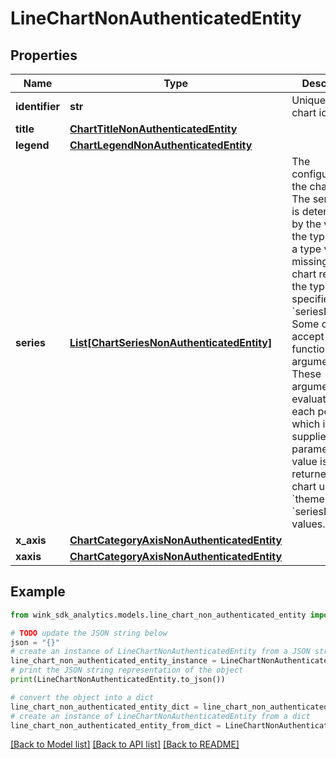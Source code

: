 # LineChartNonAuthenticatedEntity


## Properties

Name | Type | Description | Notes
------------ | ------------- | ------------- | -------------
**identifier** | **str** | Unique line chart identifier | [optional] 
**title** | [**ChartTitleNonAuthenticatedEntity**](ChartTitleNonAuthenticatedEntity.md) |  | [optional] 
**legend** | [**ChartLegendNonAuthenticatedEntity**](ChartLegendNonAuthenticatedEntity.md) |  | [optional] 
**series** | [**List[ChartSeriesNonAuthenticatedEntity]**](ChartSeriesNonAuthenticatedEntity.md) | The configuration of the chart series. The series type is determined by the value of the type field. If a type value is missing, the chart renders the type that is specified in &#x60;seriesDefaults&#x60;. Some options accept functions as arguments. These arguments are evaluated for each point which is supplied as a parameter. If no value is returned, the chart uses the &#x60;theme&#x60; or &#x60;seriesDefaults&#x60; values. | [optional] 
**x_axis** | [**ChartCategoryAxisNonAuthenticatedEntity**](ChartCategoryAxisNonAuthenticatedEntity.md) |  | [optional] 
**xaxis** | [**ChartCategoryAxisNonAuthenticatedEntity**](ChartCategoryAxisNonAuthenticatedEntity.md) |  | [optional] 

## Example

```python
from wink_sdk_analytics.models.line_chart_non_authenticated_entity import LineChartNonAuthenticatedEntity

# TODO update the JSON string below
json = "{}"
# create an instance of LineChartNonAuthenticatedEntity from a JSON string
line_chart_non_authenticated_entity_instance = LineChartNonAuthenticatedEntity.from_json(json)
# print the JSON string representation of the object
print(LineChartNonAuthenticatedEntity.to_json())

# convert the object into a dict
line_chart_non_authenticated_entity_dict = line_chart_non_authenticated_entity_instance.to_dict()
# create an instance of LineChartNonAuthenticatedEntity from a dict
line_chart_non_authenticated_entity_from_dict = LineChartNonAuthenticatedEntity.from_dict(line_chart_non_authenticated_entity_dict)
```
[[Back to Model list]](../README.md#documentation-for-models) [[Back to API list]](../README.md#documentation-for-api-endpoints) [[Back to README]](../README.md)


